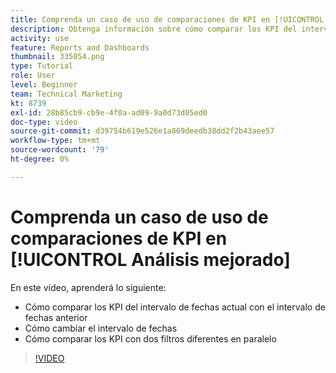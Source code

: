 ```yaml
---
title: Comprenda un caso de uso de comparaciones de KPI en [!UICONTROL Análisis mejorado]
description: Obtenga información sobre cómo comparar los KPI del intervalo de fechas actual con un intervalo de fechas anterior, y cómo comparar los KPI con dos filtros diferentes.
activity: use
feature: Reports and Dashboards
thumbnail: 335054.png
type: Tutorial
role: User
level: Beginner
team: Technical Marketing
kt: 8739
exl-id: 28b85cb9-cb9e-4f0a-ad09-9a0d73d05ed0
doc-type: video
source-git-commit: d39754b619e526e1a869deedb38dd2f2b43aee57
workflow-type: tm+mt
source-wordcount: '79'
ht-degree: 0%

---
```


# Comprenda un caso de uso de comparaciones de KPI en [!UICONTROL Análisis mejorado]

En este vídeo, aprenderá lo siguiente:

* Cómo comparar los KPI del intervalo de fechas actual con el intervalo de fechas anterior
* Cómo cambiar el intervalo de fechas
* Cómo comparar los KPI con dos filtros diferentes en paralelo

>[!VIDEO](https://video.tv.adobe.com/v/335054/?quality=12)
